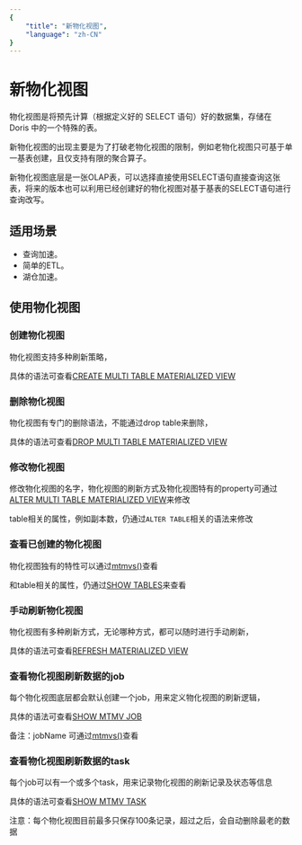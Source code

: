 ```yaml
---
{
    "title": "新物化视图",
    "language": "zh-CN"
}
---
```


<!--
Licensed to the Apache Software Foundation (ASF) under one
or more contributor license agreements.  See the NOTICE file
distributed with this work for additional information
regarding copyright ownership.  The ASF licenses this file
to you under the Apache License, Version 2.0 (the
"License"); you may not use this file except in compliance
with the License.  You may obtain a copy of the License at

  http://www.apache.org/licenses/LICENSE-2.0

Unless required by applicable law or agreed to in writing,
software distributed under the License is distributed on an
"AS IS" BASIS, WITHOUT WARRANTIES OR CONDITIONS OF ANY
KIND, either express or implied.  See the License for the
specific language governing permissions and limitations
under the License.
-->

# 新物化视图

物化视图是将预先计算（根据定义好的 SELECT 语句）好的数据集，存储在 Doris 中的一个特殊的表。

新物化视图的出现主要是为了打破老物化视图的限制，例如老物化视图只可基于单一基表创建，且仅支持有限的聚合算子。

新物化视图底层是一张OLAP表，可以选择直接使用SELECT语句直接查询这张表，将来的版本也可以利用已经创建好的物化视图对基于基表的SELECT语句进行查询改写。

## 适用场景

- 查询加速。
- 简单的ETL。
- 湖仓加速。

## 使用物化视图

### 创建物化视图

物化视图支持多种刷新策略，

具体的语法可查看[CREATE MULTI TABLE MATERIALIZED VIEW](../sql-manual/sql-reference/Data-Definition-Statements/Create/CREATE-MULTI-TABLE-MATERIALIZED-VIEW.md)

### 删除物化视图
物化视图有专门的删除语法，不能通过drop table来删除，

具体的语法可查看[DROP MULTI TABLE MATERIALIZED VIEW](../sql-manual/sql-reference/Data-Definition-Statements/Drop/DROP-MULTI-TABLE-MATERIALIZED-VIEW.md)

### 修改物化视图

修改物化视图的名字，物化视图的刷新方式及物化视图特有的property可通过[ALTER MULTI TABLE MATERIALIZED VIEW](../sql-manual/sql-reference/Data-Definition-Statements/Alter/ALTER-MULTI-TABLE-MATERIALIZED-VIEW.md)来修改

table相关的属性，例如副本数，仍通过`ALTER TABLE`相关的语法来修改

### 查看已创建的物化视图

物化视图独有的特性可以通过[mtmvs()](../sql-manual/sql-functions/table-functions/mtmvs.md)查看

和table相关的属性，仍通过[SHOW TABLES](../sql-manual/sql-reference/Show-Statements/SHOW-TABLES.md)来查看

### 手动刷新物化视图

物化视图有多种刷新方式，无论哪种方式，都可以随时进行手动刷新，

具体的语法可查看[REFRESH MATERIALIZED VIEW](../sql-manual/sql-reference/Utility-Statements/REFRESH-MATERIALIZED-VIEW.md)

### 查看物化视图刷新数据的job

每个物化视图底层都会默认创建一个job，用来定义物化视图的刷新逻辑，

具体的语法可查看[SHOW MTMV JOB](../sql-manual/sql-reference/Show-Statements/SHOW-MTMV-JOB.md)

备注：jobName 可通过[mtmvs()](../sql-manual/sql-functions/table-functions/mtmvs.md)查看

### 查看物化视图刷新数据的task

每个job可以有一个或多个task，用来记录物化视图的刷新记录及状态等信息

具体的语法可查看[SHOW MTMV TASK](../sql-manual/sql-reference/Show-Statements/SHOW-MTMV-TASK.md)

注意：每个物化视图目前最多只保存100条记录，超过之后，会自动删除最老的数据